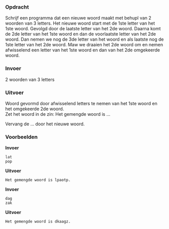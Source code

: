 ### Opdracht

Schrijf een programma dat een nieuwe woord maakt met behupl van 2 woorden van 3 letters. Het nieuwe woord start met de 1ste letter van het 1ste woord. Gevolgd door de laatste letter van het 2de woord. Daarna komt de 2de letter van het 1ste woord en dan de voorlaatste letter van het 2de woord. Dan nemen we nog de 3de letter van het woord en als laatste nog de 1ste letter van het 2de woord. Maw we draaien het 2de woord om en nemen afwisselend een letter van het 1ste woord en dan van het 2de omgekeerde woord.

### Invoer

2 woorden van 3 letters

### Uitvoer

Woord gevormd door afwisselend letters te nemen van het 1ste woord en het omgekeerde 2de woord.  
Zet het woord in de zin: Het gemengde woord is ...

Vervang de ... door het nieuwe woord.

### Voorbeelden
   
**Invoer**
    
    lat
    pop

**Uitvoer**
    
    Het gemengde woord is lpaotp.
    
**Invoer**
    
    dag
    zak

**Uitvoer**
    
    Het gemengde woord is dkaagz.
